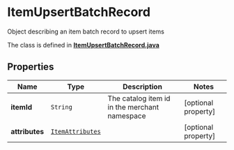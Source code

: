 

# ItemUpsertBatchRecord

Object describing an item batch record to upsert items

The class is defined in **[ItemUpsertBatchRecord.java](../../src/main/java/org/openapitools/model/ItemUpsertBatchRecord.java)**

## Properties

Name | Type | Description | Notes
------------ | ------------- | ------------- | -------------
**itemId** | `String` | The catalog item id in the merchant namespace |  [optional property]
**attributes** | [`ItemAttributes`](ItemAttributes.md) |  |  [optional property]




